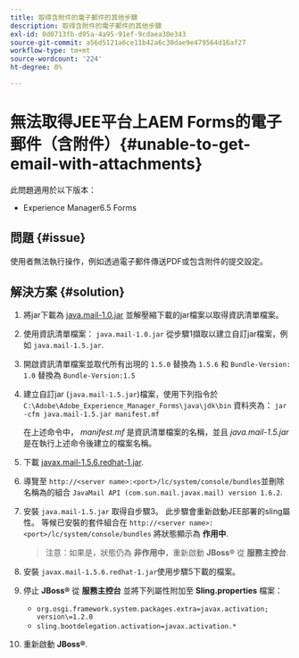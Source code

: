 ```yaml
---
title: 取得含附件的電子郵件的其他步驟
description: 取得含附件的電子郵件的其他步驟
exl-id: 0d0713fb-d95a-4a95-91ef-9cdaea30e343
source-git-commit: a56d5121a6ce11b42a6c30dae9e479564d16af27
workflow-type: tm+mt
source-wordcount: '224'
ht-degree: 0%

---
```


# 無法取得JEE平台上AEM Forms的電子郵件（含附件）{#unable-to-get-email-with-attachments}

此問題適用於以下版本：
* Experience Manager6.5 Forms

## 問題 {#issue}

使用者無法執行操作，例如透過電子郵件傳送PDF或包含附件的提交設定。

## 解決方案 {#solution}

1. 將jar下載為 [java.mail-1.0.jar](/help/forms/using/java.mail-1.0.jar) 並解壓縮下載的jar檔案以取得資訊清單檔案。

1. 使用資訊清單檔案： `java.mail-1.0.jar` 從步驟1擷取以建立自訂jar檔案，例如 `java.mail-1.5.jar`.

1. 開啟資訊清單檔案並取代所有出現的 `1.5.0` 替換為 `1.5.6` 和 `Bundle-Version: 1.0` 替換為 `Bundle-Version:1.5`

1. 建立自訂jar (`java.mail-1.5.jar`)檔案，使用下列指令於 `C:\Adobe\Adobe_Experience_Manager_Forms\java\jdk\bin` 資料夾為：
   `jar -cfm java.mail-1.5.jar manifest.mf`

   在上述命令中， *manifest.mf* 是資訊清單檔案的名稱，並且 *java.mail-1.5.jar* 是在執行上述命令後建立的檔案名稱。

1. 下載 [javax.mail-1.5.6.redhat-1.jar](https://mvnrepository.com/artifact/com.sun.mail/javax.mail/1.5.6.redhat-1).

1. 導覽至 `http://<server name>:<port>/lc/system/console/bundles`並刪除名稱為的組合 `JavaMail API (com.sun.mail.javax.mail) version 1.6.2`.

1. 安裝 `java.mail-1.5.jar` 取得自步驟3。 此步驟會重新啟動JEE部署的sling屬性。 等候已安裝的套件組合在 `http://<server name>:<port>/lc/system/console/bundles` 將狀態顯示為 **作用中**.

   >注意：如果是，狀態仍為 **非作用中**，重新啟動   **JBoss®** 從 **服務主控台**.


1. 安裝 `javax.mail-1.5.6.redhat-1.jar`使用步驟5下載的檔案。

1. 停止 **JBoss®** 從 **服務主控台** 並將下列屬性附加至 **Sling.properties** 檔案：
   * `org.osgi.framework.system.packages.extra=javax.activation; version\=1.2.0`
   * `sling.bootdelegation.activation=javax.activation.*`

1. 重新啟動 **JBoss®**.
